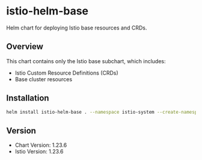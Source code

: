 # istio-helm-base

Helm chart for deploying Istio base resources and CRDs.

## Overview

This chart contains only the Istio base subchart, which includes:
- Istio Custom Resource Definitions (CRDs)
- Base cluster resources

## Installation

```bash
helm install istio-helm-base . --namespace istio-system --create-namespace
```

## Version

- Chart Version: 1.23.6
- Istio Version: 1.23.6

